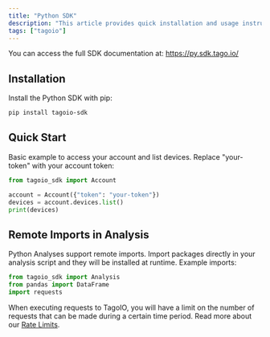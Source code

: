 ```yaml
---
title: "Python SDK"
description: "This article provides quick installation and usage instructions for the TagoIO Python SDK, plus guidance on using remote imports within Python Analyses."
tags: ["tagoio"]
---
```

You can access the full SDK documentation at: https://py.sdk.tago.io/

## Installation

Install the Python SDK with pip:

```bash
pip install tagoio-sdk
```

## Quick Start

Basic example to access your account and list devices. Replace "your-token" with your account token:

```python
from tagoio_sdk import Account

account = Account({"token": "your-token"})
devices = account.devices.list()
print(devices)
```

## Remote Imports in Analysis

Python Analyses support remote imports. Import packages directly in your analysis script and they will be installed at runtime. Example imports:

```python
from tagoio_sdk import Analysis
from pandas import DataFrame
import requests
```

When executing requests to TagoIO, you will have a limit on the number of requests that can be made during a certain time period. Read more about our [Rate Limits](https://help.tago.io/portal/en/kb/articles/rate-limits).

<!-- Image placeholder removed for build -->